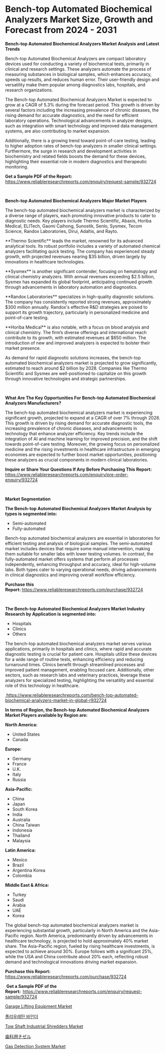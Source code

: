 <p><h1>Bench-top Automated Biochemical Analyzers Market Size, Growth and Forecast from 2024 - 2031</h1></p><p><strong>Bench-top Automated Biochemical Analyzers Market Analysis and Latest Trends</strong></p>
<p><p>Bench-top Automated Biochemical Analyzers are compact laboratory devices used for conducting a variety of biochemical tests, primarily in clinical and research settings. These analyzers automate the process of measuring substances in biological samples, which enhances accuracy, speeds up results, and reduces human error. Their user-friendly design and versatility make them popular among diagnostics labs, hospitals, and research organizations.</p><p>The Bench-top Automated Biochemical Analyzers Market is expected to grow at a CAGR of 5.3% during the forecast period. This growth is driven by several factors including the increasing prevalence of chronic diseases, the rising demand for accurate diagnostics, and the need for efficient laboratory operations. Technological advancements in analyzer designs, such as integration with smart technology and improved data management systems, are also contributing to market expansion.</p><p>Additionally, there is a growing trend toward point-of-care testing, leading to higher adoption rates of bench-top analyzers in smaller clinical settings. Furthermore, the surge in research and development activities in biochemistry and related fields boosts the demand for these devices, highlighting their essential role in modern diagnostics and therapeutic monitoring.</p></p>
<p><strong>Get a Sample PDF of the Report:&nbsp;</strong> <a href="https://www.reliableresearchreports.com/enquiry/request-sample/932724">https://www.reliableresearchreports.com/enquiry/request-sample/932724</a></p>
<p>&nbsp;</p>
<p><strong>Bench-top Automated Biochemical Analyzers Major Market Players</strong></p>
<p><p>The bench-top automated biochemical analyzers market is characterized by a diverse range of players, each promoting innovative products to cater to diagnostic needs. Key players include Thermo Scientific, Abaxis, Horiba Medical, ELITech, Gaomi Caihong, Sunostik, Senlo, Sysmex, Tecom Science, Randox Laboratories, Dirui, Adaltis, and Rayto.</p><p>**Thermo Scientific** leads the market, renowned for its advanced analytical tools. Its robust portfolio includes a variety of automated chemical analyzers facilitating quick testing. The company has experienced steady growth, with projected revenues nearing $35 billion, driven largely by innovations in healthcare technologies.</p><p>**Sysmex** is another significant contender, focusing on hematology and clinical chemistry analyzers. With annual revenues exceeding $2.5 billion, Sysmex has expanded its global footprint, anticipating continued growth through advancements in laboratory automation and diagnostics.</p><p>**Randox Laboratories** specializes in high-quality diagnostic solutions. The company has consistently reported strong revenues, approximately $300 million annually. Randox's effective R&D strategies are poised to support its growth trajectory, particularly in personalized medicine and point-of-care testing.</p><p>**Horiba Medical** is also notable, with a focus on blood analysis and clinical chemistry. The firm’s diverse offerings and international reach contribute to its growth, with estimated revenues at $650 million. The introduction of new and improved analyzers is expected to bolster their market presence.</p><p>As demand for rapid diagnostic solutions increases, the bench-top automated biochemical analyzers market is projected to grow significantly, estimated to reach around $2 billion by 2028. Companies like Thermo Scientific and Sysmex are well-positioned to capitalize on this growth through innovative technologies and strategic partnerships.</p></p>
<p>&nbsp;</p>
<p><strong>What Are The Key Opportunities For Bench-top Automated Biochemical Analyzers Manufacturers?</strong></p>
<p><p>The bench-top automated biochemical analyzers market is experiencing significant growth, projected to expand at a CAGR of over 7% through 2028. This growth is driven by rising demand for accurate diagnostic tools, the increasing prevalence of chronic diseases, and advancements in technology that enhance analyzer efficiency. Key trends include the integration of AI and machine learning for improved precision, and the shift towards point-of-care testing. Moreover, the growing focus on personalized medicine and the rising investments in healthcare infrastructure in emerging economies are expected to further boost market opportunities, positioning these analyzers as crucial components in modern clinical laboratories.</p></p>
<p><strong>Inquire or Share Your Questions If Any Before Purchasing This Report:</strong> <a href="https://www.reliableresearchreports.com/enquiry/pre-order-enquiry/932724">https://www.reliableresearchreports.com/enquiry/pre-order-enquiry/932724</a></p>
<p>&nbsp;</p>
<p><strong>Market Segmentation</strong></p>
<p><strong>The Bench-top Automated Biochemical Analyzers Market Analysis by types is segmented into:</strong></p>
<p><ul><li>Semi-automated</li><li>Fully-automated</li></ul></p>
<p><p>Bench-top automated biochemical analyzers are essential in laboratories for efficient testing and analysis of biological samples. The semi-automated market includes devices that require some manual intervention, making them suitable for smaller labs with lower testing volumes. In contrast, the fully-automated market offers systems that perform all processes independently, enhancing throughput and accuracy, ideal for high-volume labs. Both types cater to varying operational needs, driving advancements in clinical diagnostics and improving overall workflow efficiency.</p></p>
<p><strong>Purchase this Report:&nbsp;</strong><a href="https://www.reliableresearchreports.com/purchase/932724">https://www.reliableresearchreports.com/purchase/932724</a></p>
<p>&nbsp;</p>
<p><strong>The Bench-top Automated Biochemical Analyzers Market Industry Research by Application is segmented into:</strong></p>
<p><ul><li>Hospitals</li><li>Clinics</li><li>Others</li></ul></p>
<p><p>The bench-top automated biochemical analyzers market serves various applications, primarily in hospitals and clinics, where rapid and accurate diagnostic testing is crucial for patient care. Hospitals utilize these devices for a wide range of routine tests, enhancing efficiency and reducing turnaround times. Clinics benefit through streamlined processes and improved patient management, enabling focused care. Additionally, other sectors, such as research labs and veterinary practices, leverage these analyzers for specialized testing, highlighting the versatility and essential role of this technology in healthcare.</p></p>
<p><a href="https://www.reliableresearchreports.com/bench-top-automated-biochemical-analyzers-market-in-global-r932724">&nbsp;https://www.reliableresearchreports.com/bench-top-automated-biochemical-analyzers-market-in-global-r932724</a></p>
<p><strong>In terms of Region, the Bench-top Automated Biochemical Analyzers Market Players available by Region are:</strong></p>
<p>
    <p> <strong> North America: </strong>
        <ul>
            <li>United States</li>
            <li>Canada</li>
        </ul>
        </p> 
    <p> <strong> Europe: </strong>
        <ul>
            <li>Germany</li>
            <li>France</li>
            <li>U.K.</li>
            <li>Italy</li>
            <li>Russia</li>
        </ul>
        </p> 
    <p> <strong> Asia-Pacific: </strong>
        <ul>
            <li>China</li>
            <li>Japan</li>
            <li>South Korea</li>
            <li>India</li>
            <li>Australia</li>
            <li>China Taiwan</li>
            <li>Indonesia</li>
            <li>Thailand</li>
            <li>Malaysia</li>
        </ul>
        </p> 
    <p> <strong> Latin America: </strong>
        <ul>
            <li>Mexico</li>
            <li>Brazil</li>
            <li>Argentina Korea</li>
            <li>Colombia</li>
        </ul>
        </p> 
    <p> <strong> Middle East & Africa: </strong>
        <ul>
            <li>Turkey</li>
            <li>Saudi</li>
            <li>Arabia</li>
            <li>UAE</li>
            <li>Korea</li>
        </ul>
    </p>
    </p>
<p><p>The global bench-top automated biochemical analyzers market is experiencing substantial growth, particularly in North America and the Asia-Pacific region. North America, predominantly driven by advancements in healthcare technology, is projected to hold approximately 40% market share. The Asia-Pacific region, fueled by rising healthcare investments, is expected to achieve around 30%. Europe follows with a significant 25%, while the USA and China contribute about 20% each, reflecting robust demand and technological innovations driving market expansion.</p></p>
<p><strong>Purchase this Report: </strong><a href="https://www.reliableresearchreports.com/purchase/932724">https://www.reliableresearchreports.com/purchase/932724</a></p>
<p>&nbsp;<strong>Get a Sample PDF of the Report:&nbsp;&nbsp;</strong><a href="https://www.reliableresearchreports.com/enquiry/request-sample/932724">https://www.reliableresearchreports.com/enquiry/request-sample/932724</a></p>
<p><strong></strong></p>
<p><p><a href="https://medium.com/@delaneyhayes2022/the-market-for-garage-lifting-equipment-market-is-examined-in-this-report-along-with-the-factors-3ff096b5a482">Garage Lifting Equipment Market</a></p><p><a href="https://medium.com/@ayesakhan333/%EA%B8%80%EB%A1%9C%EB%B2%8C-%ED%8F%B4%EB%A6%AC%EC%9A%B0%EB%A0%88%ED%83%84-%EB%B0%94%EC%9D%B8%EB%8D%94-%EC%8B%9C%EC%9E%A5-%EA%B7%9C%EB%AA%A8-%EB%B0%8F-%EC%8B%9C%EC%9E%A5-%EB%8F%99%ED%96%A5-%EB%B6%84%EC%84%9D-%EC%A7%80%EC%97%AD-%EC%A0%84%EB%A7%9D-%EA%B2%BD%EC%9F%81-%EC%A0%84%EB%9E%B5%EC%97%90-%EB%8C%80%ED%95%9C-2024%EB%85%84%EB%B6%80%ED%84%B0-2031%EB%85%84%EA%B9%8C%EC%A7%80%EC%9D%98-%EC%98%88%EC%B8%A1-fe84b368ee8f">폴리우레탄 바인더</a></p><p><a href="https://github.com/carengczpoe/Market-Research-Report-List-1/blob/main/tow-shaft-industrial-shredders-market.md">Tow Shaft Industrial Shredders Market</a></p><p><a href="https://medium.com/@dressleredward/%E6%AD%AF%E7%A7%91%E7%94%A8%E5%BD%AB%E5%88%BB%E5%88%80%E5%B8%82%E5%A0%B4%E3%81%AE%E3%83%80%E3%82%A4%E3%83%8A%E3%83%9F%E3%82%AF%E3%82%B9%E3%82%92%E6%8E%A2%E3%82%8B-2024%E5%B9%B4%E3%81%8B%E3%82%892031%E5%B9%B4%E3%81%BE%E3%81%A7%E3%81%AE%E6%AD%AF%E7%A7%91%E7%94%A8%E5%BD%AB%E5%88%BB%E5%88%80%E5%B8%82%E5%A0%B4%E3%81%AB%E3%81%8A%E3%81%91%E3%82%8B%E5%8F%8E%E7%9B%8A%E5%88%86%E6%9E%90%E3%81%A8%E6%88%90%E9%95%B7%E4%BA%88%E6%B8%AC-f3076f4950f6">歯科用チゼル</a></p><p><a href="https://medium.com/@delaneyhayes2022/the-global-gas-detection-system-market-is-projected-to-experience-an-annual-growth-rate-of-8-2-eb2bcd21a17a">Gas Detection System Market</a></p></p>